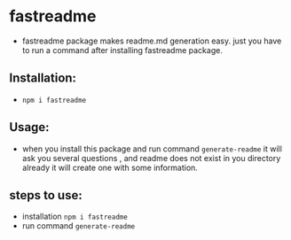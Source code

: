 # fastreadme
-  fastreadme package makes readme.md generation easy. just you have to run a command after installing fastreadme package.

## Installation:
-  `npm i fastreadme`

## Usage:
- when you install this package and run command `generate-readme` it will ask you several questions , and readme does not exist in you directory already it will create one with some information.

## steps to use:
- installation `npm i fastreadme`
- run command `generate-readme`

